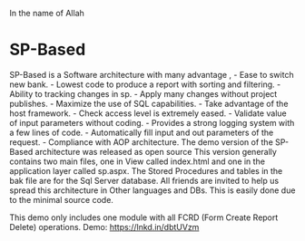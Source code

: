 In the name of Allah
# SP-Based
SP-Based is a Software architecture  with many advantage , - Ease to switch new bank. - Lowest code to produce a report with sorting and filtering. - Ability to tracking changes in sp. - Apply many changes without project publishes. - Maximize the use of SQL capabilities. - Take advantage of the host framework. - Check access level is extremely eased. - Validate value of input parameters without coding. - Provides a strong logging system with a few lines of code. - Automatically fill input and out parameters of the request. - Compliance with AOP architecture.
The demo version of the SP-Based architecture was released as open source
This version generally contains two main files, one in View called index.html and one in the application layer called sp.aspx.
The Stored Procedures and tables in the bak file are for the Sql Server database.
All friends are invited to help us spread this architecture in Other languages and DBs. 
This is easily done due to the minimal source code.

This demo only includes one module with all FCRD (Form Create Report Delete) operations.
Demo:
https://lnkd.in/dbtUVzm
